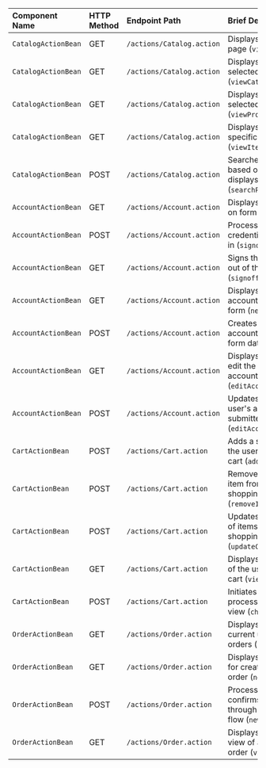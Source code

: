 | Component Name | HTTP Method | Endpoint Path | Brief Description |
| :--- | :--- | :--- | :--- |
| `CatalogActionBean` | GET | `/actions/Catalog.action` | Displays the main store page (`viewMain`). |
| `CatalogActionBean` | GET | `/actions/Catalog.action` | Displays products for a selected category (`viewCategory`). |
| `CatalogActionBean` | GET | `/actions/Catalog.action` | Displays items for a selected product (`viewProduct`). |
| `CatalogActionBean` | GET | `/actions/Catalog.action` | Displays details for a specific item (`viewItem`). |
| `CatalogActionBean` | POST | `/actions/Catalog.action` | Searches for products based on keywords and displays results (`searchProducts`). |
| `AccountActionBean` | GET | `/actions/Account.action` | Displays the user sign-on form (`signonForm`). |
| `AccountActionBean` | POST | `/actions/Account.action` | Processes user credentials to sign them in (`signon`). |
| `AccountActionBean` | GET | `/actions/Account.action` | Signs the current user out of their session (`signoff`). |
| `AccountActionBean` | GET | `/actions/Account.action` | Displays the new account registration form (`newAccountForm`). |
| `AccountActionBean` | POST | `/actions/Account.action` | Creates a new user account from submitted form data (`newAccount`). |
| `AccountActionBean` | GET | `/actions/Account.action` | Displays the form to edit the current user's account details (`editAccountForm`). |
| `AccountActionBean` | POST | `/actions/Account.action` | Updates the current user's account from submitted form data (`editAccount`). |
| `CartActionBean` | POST | `/actions/Cart.action` | Adds a selected item to the user's shopping cart (`addItemToCart`). |
| `CartActionBean` | POST | `/actions/Cart.action` | Removes a selected item from the user's shopping cart (`removeItemFromCart`). |
| `CartActionBean` | POST | `/actions/Cart.action` | Updates the quantities of items in the shopping cart (`updateCartQuantities`). |
| `CartActionBean` | GET | `/actions/Cart.action` | Displays the contents of the user's shopping cart (`viewCart`). |
| `CartActionBean` | POST | `/actions/Cart.action` | Initiates the checkout process from the cart view (`checkOut`). |
| `OrderActionBean` | GET | `/actions/Order.action` | Displays a list of the current user's past orders (`listOrders`). |
| `OrderActionBean` | GET | `/actions/Order.action` | Displays the initial form for creating a new order (`newOrderForm`). |
| `OrderActionBean` | POST | `/actions/Order.action` | Processes and confirms a new order through a multi-step flow (`newOrder`). |
| `OrderActionBean` | GET | `/actions/Order.action` | Displays the detailed view of a specific past order (`viewOrder`). |
